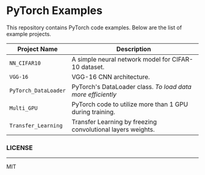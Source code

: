 ﻿# PyTorch Examples

This repository contains PyTorch code examples. Below are the list of example projects.

 |Project Name                          |Description                         |
|-------------------------------|-----------------------------|
|`NN_CIFAR10`           |A simple neural network model for CIFAR-10 dataset.|
|`VGG-16`							|	VGG-16 CNN architecture.		|	
|`PyTorch_DataLoader`			| PyTorch's DataLoader class. _To load data more efficiently_ |
|`Multi_GPU` | PyTorch code to utilize more than 1 GPU during training. |
|`Transfer_Learning` | Transfer Learning by freezing convolutional layers weights.

###  LICENSE
___
MIT

